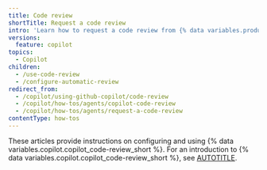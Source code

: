 ```yaml
---
title: Code review
shortTitle: Request a code review
intro: 'Learn how to request a code review from {% data variables.product.prodname_copilot %}.'
versions:
  feature: copilot
topics:
  - Copilot
children:
  - /use-code-review
  - /configure-automatic-review
redirect_from:
  - /copilot/using-github-copilot/code-review
  - /copilot/how-tos/agents/copilot-code-review
  - /copilot/how-tos/agents/request-a-code-review
contentType: how-tos
---
```


These articles provide instructions on configuring and using {% data variables.copilot.copilot_code-review_short %}. For an introduction to {% data variables.copilot.copilot_code-review_short %}, see [AUTOTITLE](/copilot/concepts/code-review).
